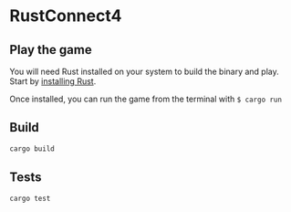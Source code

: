 # RustConnect4

## Play the game

You will need Rust installed on your system to build the binary and play.
Start by [installing Rust](https://www.rust-lang.org/tools/install).

Once installed, you can run the game from the terminal with `$ cargo run`

## Build

```bash
cargo build
```

## Tests

```bash
cargo test
```
